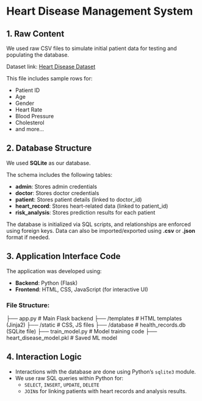 # Heart Disease Management System

## 1. Raw Content
We used raw CSV files to simulate initial patient data for testing and populating the database.

Dataset link: [Heart Disease Dataset](https://www.kaggle.com/datasets/abdmental01/heart-disease-dataset)

This file includes sample rows for:
- Patient ID
- Age
- Gender
- Heart Rate
- Blood Pressure
- Cholesterol
- and more...

## 2. Database Structure
We used **SQLite** as our database.

The schema includes the following tables:

- **admin**: Stores admin credentials
- **doctor**: Stores doctor credentials
- **patient**: Stores patient details (linked to doctor_id)
- **heart_record**: Stores heart-related data (linked to patient_id)
- **risk_analysis**: Stores prediction results for each patient

The database is initialized via SQL scripts, and relationships are enforced using foreign keys. Data can also be imported/exported using **.csv** or **.json** format if needed.

## 3. Application Interface Code
The application was developed using:
- **Backend**: Python (Flask)
- **Frontend**: HTML, CSS, JavaScript (for interactive UI)

### File Structure:
├── app.py # Main Flask backend
├── /templates # HTML templates (Jinja2)
├── /static # CSS, JS files
├── /database # health_records.db (SQLite file)
├── train_model.py # Model training code
├── heart_disease_model.pkl # Saved ML model


## 4. Interaction Logic
- Interactions with the database are done using Python’s `sqlite3` module.
- We use raw SQL queries within Python for:
  - `SELECT`, `INSERT`, `UPDATE`, `DELETE`
  - `JOIN`s for linking patients with heart records and analysis results.
